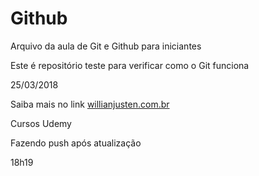# Github

Arquivo da aula de Git e Github para iniciantes

Este é repositório teste para verificar como o Git funciona

25/03/2018

Saiba mais no link [willianjusten.com.br](http://willianjusten.com.br)

Cursos Udemy

Fazendo push após atualização

18h19
